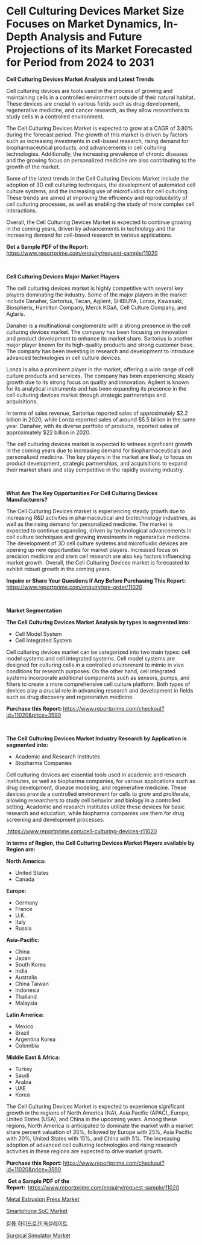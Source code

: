 <p><h1>Cell Culturing Devices Market Size Focuses on Market Dynamics, In-Depth Analysis and Future Projections of its Market Forecasted for Period from 2024 to 2031</h1></p><p><strong>Cell Culturing Devices Market Analysis and Latest Trends</strong></p>
<p><p>Cell culturing devices are tools used in the process of growing and maintaining cells in a controlled environment outside of their natural habitat. These devices are crucial in various fields such as drug development, regenerative medicine, and cancer research, as they allow researchers to study cells in a controlled environment.</p><p>The Cell Culturing Devices Market is expected to grow at a CAGR of 3.80% during the forecast period. The growth of this market is driven by factors such as increasing investments in cell-based research, rising demand for biopharmaceutical products, and advancements in cell culturing technologies. Additionally, the increasing prevalence of chronic diseases and the growing focus on personalized medicine are also contributing to the growth of the market.</p><p>Some of the latest trends in the Cell Culturing Devices Market include the adoption of 3D cell culturing techniques, the development of automated cell culture systems, and the increasing use of microfluidics for cell culturing. These trends are aimed at improving the efficiency and reproducibility of cell culturing processes, as well as enabling the study of more complex cell interactions.</p><p>Overall, the Cell Culturing Devices Market is expected to continue growing in the coming years, driven by advancements in technology and the increasing demand for cell-based research in various applications.</p></p>
<p><strong>Get a Sample PDF of the Report:&nbsp;</strong> <a href="https://www.reportprime.com/enquiry/request-sample/11020">https://www.reportprime.com/enquiry/request-sample/11020</a></p>
<p>&nbsp;</p>
<p><strong>Cell Culturing Devices Major Market Players</strong></p>
<p><p>The cell culturing devices market is highly competitive with several key players dominating the industry. Some of the major players in the market include Danaher, Sartorius, Tecan, Agilent, SHIBUYA, Lonza, Kawasaki, Biospherix, Hamilton Company, Merck KGaA, Cell Culture Company, and Aglaris.</p><p>Danaher is a multinational conglomerate with a strong presence in the cell culturing devices market. The company has been focusing on innovation and product development to enhance its market share. Sartorius is another major player known for its high-quality products and strong customer base. The company has been investing in research and development to introduce advanced technologies in cell culture devices.</p><p>Lonza is also a prominent player in the market, offering a wide range of cell culture products and services. The company has been experiencing steady growth due to its strong focus on quality and innovation. Agilent is known for its analytical instruments and has been expanding its presence in the cell culturing devices market through strategic partnerships and acquisitions.</p><p>In terms of sales revenue, Sartorius reported sales of approximately $2.2 billion in 2020, while Lonza reported sales of around $5.5 billion in the same year. Danaher, with its diverse portfolio of products, reported sales of approximately $22 billion in 2020.</p><p>The cell culturing devices market is expected to witness significant growth in the coming years due to increasing demand for biopharmaceuticals and personalized medicine. The key players in the market are likely to focus on product development, strategic partnerships, and acquisitions to expand their market share and stay competitive in the rapidly evolving industry.</p></p>
<p>&nbsp;</p>
<p><strong>What Are The Key Opportunities For Cell Culturing Devices Manufacturers?</strong></p>
<p><p>The Cell Culturing Devices market is experiencing steady growth due to increasing R&D activities in pharmaceutical and biotechnology industries, as well as the rising demand for personalized medicine. The market is expected to continue expanding, driven by technological advancements in cell culture techniques and growing investments in regenerative medicine. The development of 3D cell culture systems and microfluidic devices are opening up new opportunities for market players. Increased focus on precision medicine and stem cell research are also key factors influencing market growth. Overall, the Cell Culturing Devices market is forecasted to exhibit robust growth in the coming years.</p></p>
<p><strong>Inquire or Share Your Questions If Any Before Purchasing This Report:</strong> <a href="https://www.reportprime.com/enquiry/pre-order/11020">https://www.reportprime.com/enquiry/pre-order/11020</a></p>
<p>&nbsp;</p>
<p><strong>Market Segmentation</strong></p>
<p><strong>The Cell Culturing Devices Market Analysis by types is segmented into:</strong></p>
<p><ul><li>Cell Model System</li><li>Cell Integrated System</li></ul></p>
<p><p>Cell culturing devices market can be categorized into two main types: cell model systems and cell integrated systems. Cell model systems are designed for culturing cells in a controlled environment to mimic in vivo conditions for research purposes. On the other hand, cell integrated systems incorporate additional components such as sensors, pumps, and filters to create a more comprehensive cell culture platform. Both types of devices play a crucial role in advancing research and development in fields such as drug discovery and regenerative medicine.</p></p>
<p><strong>Purchase this Report:&nbsp;</strong><a href="https://www.reportprime.com/checkout?id=11020&price=3590">https://www.reportprime.com/checkout?id=11020&price=3590</a></p>
<p>&nbsp;</p>
<p><strong>The Cell Culturing Devices Market Industry Research by Application is segmented into:</strong></p>
<p><ul><li>Academic and Research Institutes</li><li>Biopharma Companies</li></ul></p>
<p><p>Cell culturing devices are essential tools used in academic and research institutes, as well as biopharma companies, for various applications such as drug development, disease modeling, and regenerative medicine. These devices provide a controlled environment for cells to grow and proliferate, allowing researchers to study cell behavior and biology in a controlled setting. Academic and research institutes utilize these devices for basic research and education, while biopharma companies use them for drug screening and development processes.</p></p>
<p><a href="https://www.reportprime.com/cell-culturing-devices-r11020">&nbsp;https://www.reportprime.com/cell-culturing-devices-r11020</a></p>
<p><strong>In terms of Region, the Cell Culturing Devices Market Players available by Region are:</strong></p>
<p>
    <p> <strong> North America: </strong>
        <ul>
            <li>United States</li>
            <li>Canada</li>
        </ul>
        </p> 
    <p> <strong> Europe: </strong>
        <ul>
            <li>Germany</li>
            <li>France</li>
            <li>U.K.</li>
            <li>Italy</li>
            <li>Russia</li>
        </ul>
        </p> 
    <p> <strong> Asia-Pacific: </strong>
        <ul>
            <li>China</li>
            <li>Japan</li>
            <li>South Korea</li>
            <li>India</li>
            <li>Australia</li>
            <li>China Taiwan</li>
            <li>Indonesia</li>
            <li>Thailand</li>
            <li>Malaysia</li>
        </ul>
        </p> 
    <p> <strong> Latin America: </strong>
        <ul>
            <li>Mexico</li>
            <li>Brazil</li>
            <li>Argentina Korea</li>
            <li>Colombia</li>
        </ul>
        </p> 
    <p> <strong> Middle East & Africa: </strong>
        <ul>
            <li>Turkey</li>
            <li>Saudi</li>
            <li>Arabia</li>
            <li>UAE</li>
            <li>Korea</li>
        </ul>
    </p>
    </p>
<p><p>The Cell Culturing Devices Market is expected to experience significant growth in the regions of North America (NA), Asia Pacific (APAC), Europe, United States (USA), and China in the upcoming years. Among these regions, North America is anticipated to dominate the market with a market share percent valuation of 35%, followed by Europe with 25%, Asia Pacific with 20%, United States with 15%, and China with 5%. The increasing adoption of advanced cell culturing technologies and rising research activities in these regions are expected to drive market growth.</p></p>
<p><strong>Purchase this Report: </strong><a href="https://www.reportprime.com/checkout?id=11020&price=3590">https://www.reportprime.com/checkout?id=11020&price=3590</a></p>
<p>&nbsp;<strong>Get a Sample PDF of the Report:&nbsp;&nbsp;</strong><a href="https://www.reportprime.com/enquiry/request-sample/11020">https://www.reportprime.com/enquiry/request-sample/11020</a></p>
<p><strong></strong></p>
<p><p><a href="https://view.publitas.com/reportprime-1/metal-extrusion-press-market-competitive-analysis-market-trends-and-forecast-to-2031/">Metal Extrusion Press Market</a></p><p><a href="https://changeable-paste-463.notion.site/Smartphone-SoC-Market-Competitive-Analysis-Market-Trends-and-Forecast-to-2031-5f7b141900374f2e8fb618a5dd9a462c">Smartphone SoC Market</a></p><p><a href="https://github.com/sammyUltyylrich9067856/Market-Research-Report-List-1/blob/main/206464922285.md">칼륨 하이드로겐 옥살레이트</a></p><p><a href="https://github.com/Whitneyboyettebo9kiw7yr13/Market-Research-Report-List-2/blob/main/surgical-simulator-market.md">Surgical Simulator Market</a></p></p>